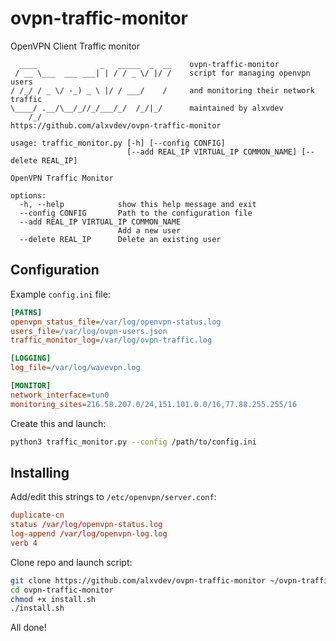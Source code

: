 # ovpn-traffic-monitor
OpenVPN Client Traffic monitor

```
  ____              _   _____  _  __    ovpn-traffic-monitor
 / __ \___  ___ ___| | / / _ \/ |/ /    script for managing openvpn users
/ /_/ / _ \/ -_) _ \ |/ / ___/    /     and monitoring their network traffic
\____/ .__/\__/_//_/___/_/  /_/|_/      maintained by alxvdev
    /_/                                 https://github.com/alxvdev/ovpn-traffic-monitor

usage: traffic_monitor.py [-h] [--config CONFIG]
                          [--add REAL_IP VIRTUAL_IP COMMON_NAME] [--delete REAL_IP]

OpenVPN Traffic Monitor

options:
  -h, --help            show this help message and exit
  --config CONFIG       Path to the configuration file
  --add REAL_IP VIRTUAL_IP COMMON_NAME
                        Add a new user
  --delete REAL_IP      Delete an existing user
```

## Configuration
Example `config.ini` file:

```ini
[PATHS]
openvpn_status_file=/var/log/openvpn-status.log
users_file=/var/log/ovpn-users.json
traffic_monitor_log=/var/log/ovpn-traffic.log

[LOGGING]
log_file=/var/log/wavevpn.log

[MONITOR]
network_interface=tun0
monitoring_sites=216.58.207.0/24,151.101.0.0/16,77.88.255.255/16
```

Create this and launch:

```bash
python3 traffic_monitor.py --config /path/to/config.ini
```

## Installing
Add/edit this strings to `/etc/openvpn/server.conf`:

```conf
duplicate-cn
status /var/log/openvpn-status.log
log-append /var/log/openvpn-log.log
verb 4
```

Clone repo and launch script:

```bash
git clone https://github.com/alxvdev/ovpn-traffic-monitor ~/ovpn-traffic-monitor
cd ovpn-traffic-monitor
chmod +x install.sh
./install.sh
```

All done!
